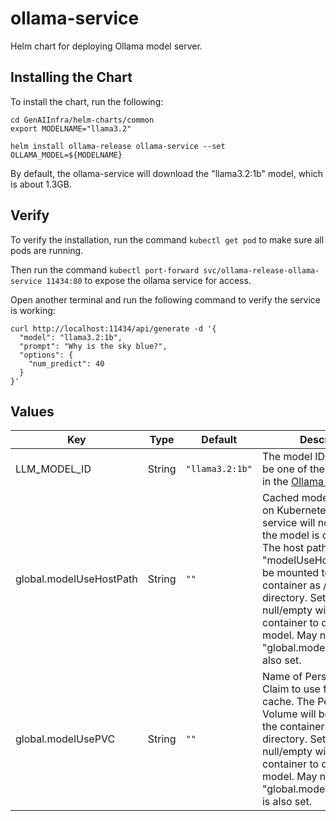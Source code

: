 # ollama-service

Helm chart for deploying Ollama model server.

## Installing the Chart

To install the chart, run the following:

```console
cd GenAIInfra/helm-charts/common
export MODELNAME="llama3.2"

helm install ollama-release ollama-service --set OLLAMA_MODEL=${MODELNAME}
```

By default, the ollama-service will download the "llama3.2:1b" model, which is about 1.3GB.

## Verify

To verify the installation, run the command `kubectl get pod` to make sure all pods are running.

Then run the command `kubectl port-forward svc/ollama-release-ollama-service 11434:80` to expose the ollama service for access.

Open another terminal and run the following command to verify the service is working:

```console
curl http://localhost:11434/api/generate -d '{
  "model": "llama3.2:1b",
  "prompt": "Why is the sky blue?",
  "options": {
    "num_predict": 40
  }
}'
```

## Values

| Key                     | Type   | Default         | Description                                                                                                                                                                                                                                                                                                                |
| ----------------------- | ------ | --------------- | -------------------------------------------------------------------------------------------------------------------------------------------------------------------------------------------------------------------------------------------------------------------------------------------------------------------------- |
| LLM_MODEL_ID            | String | `"llama3.2:1b"` | The model ID to use. Must be one of the models listed in the [Ollama Library](https://ollama.com/library)                                                                                                                                                                                                                  |
| global.modelUseHostPath | String | `""`            | Cached models directory on Kubernetes node, service will not download if the model is cached here. The host path "modelUseHostPath" will be mounted to the container as /.ollama directory. Setting this to null/empty will force the container to download the model. May not be set if "global.modelUsePVC" is also set. |
| global.modelUsePVC      | String | `""`            | Name of Persistent Volume Claim to use for model cache. The Persistent Volume will be mounted to the container as /.ollama directory. Setting this to null/empty will force the container to download the model. May not be set if "global.modelUseHostPath" is also set.                                                  |
